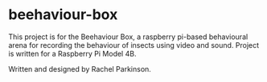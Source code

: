 # beehaviour-box

This project is for the Beehaviour Box, a raspberry pi-based behavioural arena for recording the behaviour of insects using video and sound. Project is written for a Raspberry Pi Model 4B.

Written and designed by Rachel Parkinson.
